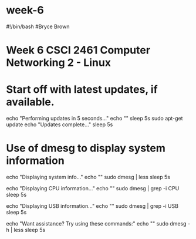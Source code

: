 # week-6
#!/bin/bash
#Bryce Brown

# Week 6 CSCI 2461 Computer Networking 2 - Linux

# Start off with latest updates, if available.
echo "Performing updates in 5 seconds..."
echo ""
sleep 5s
sudo apt-get update
echo "Updates complete..."
sleep 5s

# Use of dmesg to display system information
echo "Displaying system info..."
echo ""
sudo dmesg | less
sleep 5s

echo "Displaying CPU information..."
echo ""
sudo dmesg | grep -i CPU
sleep 5s

echo "Displaying USB information..."
echo ""
sudo dmesg | grep -i USB
sleep 5s

echo "Want assistance?  Try using these commands:"
echo ""
sudo dmesg -h | less
sleep 5s

